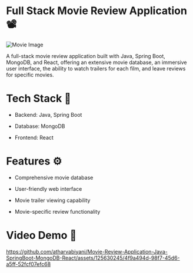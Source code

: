 <h1>Full Stack Movie Review Application 📽</h1>

<img src='https://media4.giphy.com/media/v1.Y2lkPTc5MGI3NjExbXhicnpmcXFmOTlzbzNta2pnOGgxaW8wMDhmYnExbmlhemp0NWk5cSZlcD12MV9pbnRlcm5hbF9naWZfYnlfaWQmY3Q9Zw/3o7rc0qU6m5hneMsuc/giphy.gif' alt='Movie Image'>

A full-stack movie review application built with Java, Spring Boot, MongoDB, and React, offering an extensive movie database, an immersive user interface, the ability to watch trailers for each film, and leave reviews for specific movies.

<h1>Tech Stack 💼</h1>

- Backend: Java, Spring Boot

- Database: MongoDB

- Frontend: React

<h1>Features ⚙️</h1>

- Comprehensive movie database
  
- User-friendly web interface
  
- Movie trailer viewing capability
  
- Movie-specific review functionality



<h1>Video Demo 👀</h1>



https://github.com/atharvabiyani/Movie-Review-Application-Java-SpringBoot-MongoDB-React/assets/125630245/4f9a494d-98f7-45d6-a5ff-52fcf07efc68


